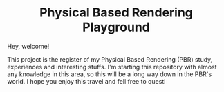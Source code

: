 <center> <h1>Physical Based Rendering Playground</h1> </center>

Hey, welcome! 

This project is the register of my Physical Based Rendering (PBR) study, experiences and interesting stuffs. I'm starting this repository with almost any knowledge in this area, so this will be a long way down in the PBR's world. I hope you enjoy this travel and fell free to questi
<!--stackedit_data:
eyJoaXN0b3J5IjpbLTg1MDE3OTIzNl19
-->